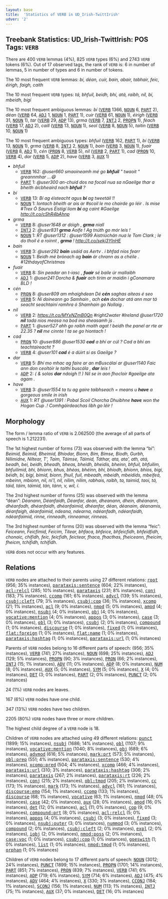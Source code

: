 ```yaml
---
layout: base
title:  'Statistics of VERB in UD_Irish-TwittIrish'
udver: '2'
---
```


## Treebank Statistics: UD_Irish-TwittIrish: POS Tags: `VERB`

There are 400 `VERB` lemmas (4%), 825 `VERB` types (6%) and 2743 `VERB` tokens (6%).
Out of 17 observed tags, the rank of `VERB` is: 6 in number of lemmas, 5 in number of types and 6 in number of tokens.

The 10 most frequent `VERB` lemmas: <em>bí, déan, cuir, bain, abair, tabhair, feic, éirigh, faigh, caith</em>

The 10 most frequent `VERB` types:  <em>tá, bhfuil, beidh, bhí, atá, raibh, níl, bí, mbeidh, bígí</em>

The 10 most frequent ambiguous lemmas: <em>bí</em> (<tt><a href="ga_twittirish-pos-VERB.html">VERB</a></tt> 1366, <tt><a href="ga_twittirish-pos-NOUN.html">NOUN</a></tt> 6, <tt><a href="ga_twittirish-pos-PART.html">PART</a></tt> 2), <em>déan</em> (<tt><a href="ga_twittirish-pos-VERB.html">VERB</a></tt> 64, <tt><a href="ga_twittirish-pos-ADJ.html">ADJ</a></tt> 1, <tt><a href="ga_twittirish-pos-NOUN.html">NOUN</a></tt> 1, <tt><a href="ga_twittirish-pos-PART.html">PART</a></tt> 1), <em>cuir</em> (<tt><a href="ga_twittirish-pos-VERB.html">VERB</a></tt> 61, <tt><a href="ga_twittirish-pos-NOUN.html">NOUN</a></tt> 1), <em>éirigh</em> (<tt><a href="ga_twittirish-pos-VERB.html">VERB</a></tt> 31, <tt><a href="ga_twittirish-pos-NOUN.html">NOUN</a></tt> 1), <em>tar</em> (<tt><a href="ga_twittirish-pos-VERB.html">VERB</a></tt> 29, <tt><a href="ga_twittirish-pos-ADP.html">ADP</a></tt> 13), <em>grma</em> (<tt><a href="ga_twittirish-pos-VERB.html">VERB</a></tt> 7, <tt><a href="ga_twittirish-pos-INTJ.html">INTJ</a></tt> 2, <tt><a href="ga_twittirish-pos-PROPN.html">PROPN</a></tt> 1), <em>féach</em> (<tt><a href="ga_twittirish-pos-VERB.html">VERB</a></tt> 17, <tt><a href="ga_twittirish-pos-ADJ.html">ADJ</a></tt> 2), <em>caill</em> (<tt><a href="ga_twittirish-pos-VERB.html">VERB</a></tt> 13, <tt><a href="ga_twittirish-pos-NOUN.html">NOUN</a></tt> 1), <em>seol</em> (<tt><a href="ga_twittirish-pos-VERB.html">VERB</a></tt> 8, <tt><a href="ga_twittirish-pos-NOUN.html">NOUN</a></tt> 5), <em>taitin</em> (<tt><a href="ga_twittirish-pos-VERB.html">VERB</a></tt> 10, <tt><a href="ga_twittirish-pos-NOUN.html">NOUN</a></tt> 1)

The 10 most frequent ambiguous types:  <em>bhfuil</em> (<tt><a href="ga_twittirish-pos-VERB.html">VERB</a></tt> 162, <tt><a href="ga_twittirish-pos-PART.html">PART</a></tt> 1), <em>bí</em> (<tt><a href="ga_twittirish-pos-VERB.html">VERB</a></tt> 13, <tt><a href="ga_twittirish-pos-NOUN.html">NOUN</a></tt> 1), <em>grma</em> (<tt><a href="ga_twittirish-pos-VERB.html">VERB</a></tt> 8, <tt><a href="ga_twittirish-pos-INTJ.html">INTJ</a></tt> 2, <tt><a href="ga_twittirish-pos-NOUN.html">NOUN</a></tt> 1), <em>bain</em> (<tt><a href="ga_twittirish-pos-VERB.html">VERB</a></tt> 3, <tt><a href="ga_twittirish-pos-NOUN.html">NOUN</a></tt> 1), <em>fuair</em> (<tt><a href="ga_twittirish-pos-VERB.html">VERB</a></tt> 8, <tt><a href="ga_twittirish-pos-ADJ.html">ADJ</a></tt> 1), <em>cén</em> (<tt><a href="ga_twittirish-pos-PRON.html">PRON</a></tt> 8, <tt><a href="ga_twittirish-pos-VERB.html">VERB</a></tt> 5), <em>nil</em> (<tt><a href="ga_twittirish-pos-VERB.html">VERB</a></tt> 2, <tt><a href="ga_twittirish-pos-PART.html">PART</a></tt> 1), <em>cad</em> (<tt><a href="ga_twittirish-pos-PRON.html">PRON</a></tt> 10, <tt><a href="ga_twittirish-pos-VERB.html">VERB</a></tt> 4), <em>dar</em> (<tt><a href="ga_twittirish-pos-VERB.html">VERB</a></tt> 5, <tt><a href="ga_twittirish-pos-ADP.html">ADP</a></tt> 2), <em>have</em> (<tt><a href="ga_twittirish-pos-VERB.html">VERB</a></tt> 3, <tt><a href="ga_twittirish-pos-AUX.html">AUX</a></tt> 1)


* <em>bhfuil</em>
  * <tt><a href="ga_twittirish-pos-VERB.html">VERB</a></tt> 162: <em>@user660 smaoineamh mé go <b>bhfuil</b> " twaoit " greannmhar ...😄</em>
  * <tt><a href="ga_twittirish-pos-PART.html">PART</a></tt> 1: <em>@user300 an-chuid dos na focail nua sa nGaeilge thar a bheith áicbheaird nach <b>bhfuil</b> ?</em>
* <em>bí</em>
  * <tt><a href="ga_twittirish-pos-VERB.html">VERB</a></tt> 13: <em>Bí ag éisteacht agus <b>bí</b> ag tweetáil !!</em>
  * <tt><a href="ga_twittirish-pos-NOUN.html">NOUN</a></tt> 1: <em>Iontach bheith ar ais ar #scoil le mo chairde go léir . Is mise #Trex Ó Saurus Éistigí liom <b>bí</b> ag caint #Gaeilge http://t.co/cShR4bAhnp</em>
* <em>grma</em>
  * <tt><a href="ga_twittirish-pos-VERB.html">VERB</a></tt> 8: <em>@user1648 ar dóigh , <b>grma</b> niall</em>
  * <tt><a href="ga_twittirish-pos-INTJ.html">INTJ</a></tt> 2: <em>@user831 <b>grma</b> Aoife ! Ag tnúth go mór leis !</em>
  * <tt><a href="ga_twittirish-pos-NOUN.html">NOUN</a></tt> 1: <em>RT @user1312 : @user1599 Aistriúchán nua le Tom Clark ; le do thoil é a roinnt , <b>grma</b> ! http://t.co/sekj3YlnHE</em>
* <em>bain</em>
  * <tt><a href="ga_twittirish-pos-VERB.html">VERB</a></tt> 3: <em>@user292 <b>bain</b> usáid as Aertv . i bhfad níos fearr</em>
  * <tt><a href="ga_twittirish-pos-NOUN.html">NOUN</a></tt> 1: <em>Beidh mé brónach ag <b>bain</b> ár chrann as a chéile . #12thdayofChristmas</em>
* <em>fuair</em>
  * <tt><a href="ga_twittirish-pos-VERB.html">VERB</a></tt> 8: <em>Sin peadar an t-iasc , <b>fuair</b> sé baile úr mallaibh</em>
  * <tt><a href="ga_twittirish-pos-ADJ.html">ADJ</a></tt> 1: <em>@user241 Dorcha & <b>fuair</b> ach tirim ar maidin i gConamara BLD !</em>
* <em>cén</em>
  * <tt><a href="ga_twittirish-pos-PRON.html">PRON</a></tt> 8: <em>@user809 am mhaighdean Dé <b>cén</b> saghas aiteas é seo</em>
  * <tt><a href="ga_twittirish-pos-VERB.html">VERB</a></tt> 5: <em>Ní doineann go Samhain , ach <b>cén</b> dochar atá ann mar tá seacht seachtainí ramhra ó Shamhain go Nollaig .</em>
* <em>nil</em>
  * <tt><a href="ga_twittirish-pos-VERB.html">VERB</a></tt> 2: <em>https://t.co/MYxNZmB0Qn #right2water #Ireland @user1720 <b>nil</b> tada nios measa na bod ina sheasamh js .</em>
  * <tt><a href="ga_twittirish-pos-PART.html">PART</a></tt> 1: <em>@user527 ahh go raibh maith agat ! beidh the panel ar rte ar 22.35 ? <b>nil</b> me cinnte ! ta se go hiontach !</em>
* <em>cad</em>
  * <tt><a href="ga_twittirish-pos-PRON.html">PRON</a></tt> 10: <em>@user886 @user1530 <b>cad</b> a bhí ar cúl ? Cad a bhí an teachtaireacht ?</em>
  * <tt><a href="ga_twittirish-pos-VERB.html">VERB</a></tt> 4: <em>@user101 <b>cad</b> é a dúirt sí as Gaeilge ?</em>
* <em>dar</em>
  * <tt><a href="ga_twittirish-pos-VERB.html">VERB</a></tt> 5: <em>Bhí mo mhac ag faire ar an mBuscálaí ar @user1140 Faic ann don ceoltóir le taithí buscála , <b>dar</b> leis !</em>
  * <tt><a href="ga_twittirish-pos-ADP.html">ADP</a></tt> 2: <em>( & solas <b>dar</b> ndoigh !! ) Nil se in aon fhocloir #gaeilge ata agam .</em>
* <em>have</em>
  * <tt><a href="ga_twittirish-pos-VERB.html">VERB</a></tt> 3: <em>@user1554 ta tu ag gaire taibhseach = means u <b>have</b> a gorgeous smile in irish</em>
  * <tt><a href="ga_twittirish-pos-AUX.html">AUX</a></tt> 1: <em>RT @user1391 : Pobal Scoil Chorcha Dhuibhne <b>have</b> won the Hogan Cup .! Comhgáirdeachas libh go léir !</em>

## Morphology

The form / lemma ratio of `VERB` is 2.062500 (the average of all parts of speech is 1.212231).

The 1st highest number of forms (73) was observed with the lemma “bí”: <em>Beimid, Beimíd, Bheimid, Bhíodar, Bionn, Bím, Bímse, Bíodh, Gurbh, Nílimidne, Níltear, T', Taim, Táimse, Táimíd, Táthar, ata, ata', ath, atá, beadh, bei, beidh, bheadh, bheas, bheidh, bheidís, bheinn, bhfuil, bhfuilim, bhfuilimid, bhi, bhionn, bhus, bhéas, bhéinn, bhí, bhíodh, bhíonn, bhíos, bigi, béidh, bí, bígí, bímid, bíonn, fhuil, fuil, mbeadh, mbeidh, mbeidids, mbeifeá, mbeinn, mbíonn, nil, ní'l, níl, nílim, nílím, rabhais, raibh, ta, taimid, taoi, tá, táid, táim, táimid, tán, tánn, v, wil, í</em>.

The 2nd highest number of forms (25) was observed with the lemma “déan”: <em>Déanann, Déanfaidh, Déanfar, dean, dheanann, dhein, dhéanann, dhéanfadh, dhéanfaidh, dhéanfaimid, dhéanfar, déan, déanaim, déanamis, déanfaigh, déanfaimid, ndeana, ndearna, ndéanfadh, ndéanfaidh, ndéanfaimid, rinne, rinneadh, rinneamar, rinneas</em>.

The 3rd highest number of forms (20) was observed with the lemma “feic”: <em>Feiceann, Feicfimid, Feicim, Títear, bhfaca, bhfeice, bhfeicfidh, bhfeidfidh, chonaic, chífidh, feic, feicfidh, feictear, fhaca, fhacthas, fheiceann, fheicim, fheicm, tchifidh, tchífidh</em>.

`VERB` does not occur with any features.


## Relations

`VERB` nodes are attached to their parents using 27 different relations: <tt><a href="ga_twittirish-dep-root.html">root</a></tt> (956; 35% instances), <tt><a href="ga_twittirish-dep-parataxis-sentence.html">parataxis:sentence</a></tt> (604; 22% instances), <tt><a href="ga_twittirish-dep-acl-relcl.html">acl:relcl</a></tt> (285; 10% instances), <tt><a href="ga_twittirish-dep-parataxis.html">parataxis</a></tt> (231; 8% instances), <tt><a href="ga_twittirish-dep-conj.html">conj</a></tt> (183; 7% instances), <tt><a href="ga_twittirish-dep-ccomp.html">ccomp</a></tt> (161; 6% instances), <tt><a href="ga_twittirish-dep-advcl.html">advcl</a></tt> (139; 5% instances), <tt><a href="ga_twittirish-dep-csubj-cleft.html">csubj:cleft</a></tt> (79; 3% instances), <tt><a href="ga_twittirish-dep-csubj-cop.html">csubj:cop</a></tt> (36; 1% instances), <tt><a href="ga_twittirish-dep-xcomp.html">xcomp</a></tt> (21; 1% instances), <tt><a href="ga_twittirish-dep-acl.html">acl</a></tt> (9; 0% instances), <tt><a href="ga_twittirish-dep-nmod.html">nmod</a></tt> (5; 0% instances), <tt><a href="ga_twittirish-dep-amod.html">amod</a></tt> (4; 0% instances), <tt><a href="ga_twittirish-dep-nsubj.html">nsubj</a></tt> (4; 0% instances), <tt><a href="ga_twittirish-dep-obj.html">obj</a></tt> (4; 0% instances), <tt><a href="ga_twittirish-dep-vocative-mention.html">vocative:mention</a></tt> (4; 0% instances), <tt><a href="ga_twittirish-dep-appos.html">appos</a></tt> (3; 0% instances), <tt><a href="ga_twittirish-dep-case.html">case</a></tt> (3; 0% instances), <tt><a href="ga_twittirish-dep-obl.html">obl</a></tt> (3; 0% instances), <tt><a href="ga_twittirish-dep-csubj.html">csubj</a></tt> (2; 0% instances), <tt><a href="ga_twittirish-dep-compound.html">compound</a></tt> (1; 0% instances), <tt><a href="ga_twittirish-dep-discourse.html">discourse</a></tt> (1; 0% instances), <tt><a href="ga_twittirish-dep-fixed.html">fixed</a></tt> (1; 0% instances), <tt><a href="ga_twittirish-dep-flat-foreign.html">flat:foreign</a></tt> (1; 0% instances), <tt><a href="ga_twittirish-dep-flat-name.html">flat:name</a></tt> (1; 0% instances), <tt><a href="ga_twittirish-dep-parataxis-hashtag.html">parataxis:hashtag</a></tt> (1; 0% instances), <tt><a href="ga_twittirish-dep-parataxis-url.html">parataxis:url</a></tt> (1; 0% instances)

Parents of `VERB` nodes belong to 16 different parts of speech:  (956; 35% instances), <tt><a href="ga_twittirish-pos-VERB.html">VERB</a></tt> (741; 27% instances), <tt><a href="ga_twittirish-pos-NOUN.html">NOUN</a></tt> (698; 25% instances), <tt><a href="ga_twittirish-pos-ADJ.html">ADJ</a></tt> (129; 5% instances), <tt><a href="ga_twittirish-pos-PROPN.html">PROPN</a></tt> (90; 3% instances), <tt><a href="ga_twittirish-pos-PRON.html">PRON</a></tt> (66; 2% instances), <tt><a href="ga_twittirish-pos-INTJ.html">INTJ</a></tt> (15; 1% instances), <tt><a href="ga_twittirish-pos-ADV.html">ADV</a></tt> (11; 0% instances), <tt><a href="ga_twittirish-pos-ADP.html">ADP</a></tt> (8; 0% instances), <tt><a href="ga_twittirish-pos-NUM.html">NUM</a></tt> (8; 0% instances), <tt><a href="ga_twittirish-pos-AUX.html">AUX</a></tt> (5; 0% instances), <tt><a href="ga_twittirish-pos-SYM.html">SYM</a></tt> (5; 0% instances), <tt><a href="ga_twittirish-pos-X.html">X</a></tt> (4; 0% instances), <tt><a href="ga_twittirish-pos-DET.html">DET</a></tt> (3; 0% instances), <tt><a href="ga_twittirish-pos-PART.html">PART</a></tt> (2; 0% instances), <tt><a href="ga_twittirish-pos-PUNCT.html">PUNCT</a></tt> (2; 0% instances)

24 (1%) `VERB` nodes are leaves.

167 (6%) `VERB` nodes have one child.

347 (13%) `VERB` nodes have two children.

2205 (80%) `VERB` nodes have three or more children.

The highest child degree of a `VERB` node is 18.

Children of `VERB` nodes are attached using 49 different relations: <tt><a href="ga_twittirish-dep-punct.html">punct</a></tt> (1899; 15% instances), <tt><a href="ga_twittirish-dep-nsubj.html">nsubj</a></tt> (1686; 14% instances), <tt><a href="ga_twittirish-dep-obl.html">obl</a></tt> (1107; 9% instances), <tt><a href="ga_twittirish-dep-vocative-mention.html">vocative:mention</a></tt> (1040; 8% instances), <tt><a href="ga_twittirish-dep-obj.html">obj</a></tt> (689; 6% instances), <tt><a href="ga_twittirish-dep-advmod.html">advmod</a></tt> (616; 5% instances), <tt><a href="ga_twittirish-dep-mark-prt.html">mark:prt</a></tt> (573; 5% instances), <tt><a href="ga_twittirish-dep-obl-prep.html">obl:prep</a></tt> (551; 4% instances), <tt><a href="ga_twittirish-dep-parataxis-sentence.html">parataxis:sentence</a></tt> (530; 4% instances), <tt><a href="ga_twittirish-dep-xcomp-pred.html">xcomp:pred</a></tt> (504; 4% instances), <tt><a href="ga_twittirish-dep-xcomp.html">xcomp</a></tt> (466; 4% instances), <tt><a href="ga_twittirish-dep-parataxis-url.html">parataxis:url</a></tt> (310; 3% instances), <tt><a href="ga_twittirish-dep-parataxis-hashtag.html">parataxis:hashtag</a></tt> (306; 2% instances), <tt><a href="ga_twittirish-dep-parataxis.html">parataxis</a></tt> (267; 2% instances), <tt><a href="ga_twittirish-dep-parataxis-rt.html">parataxis:rt</a></tt> (226; 2% instances), <tt><a href="ga_twittirish-dep-conj.html">conj</a></tt> (215; 2% instances), <tt><a href="ga_twittirish-dep-obl-tmod.html">obl:tmod</a></tt> (205; 2% instances), <tt><a href="ga_twittirish-dep-cc.html">cc</a></tt> (173; 1% instances), <tt><a href="ga_twittirish-dep-mark.html">mark</a></tt> (173; 1% instances), <tt><a href="ga_twittirish-dep-advcl.html">advcl</a></tt> (161; 1% instances), <tt><a href="ga_twittirish-dep-discourse-emo.html">discourse:emo</a></tt> (154; 1% instances), <tt><a href="ga_twittirish-dep-ccomp.html">ccomp</a></tt> (133; 1% instances), <tt><a href="ga_twittirish-dep-discourse.html">discourse</a></tt> (68; 1% instances), <tt><a href="ga_twittirish-dep-vocative.html">vocative</a></tt> (63; 1% instances), <tt><a href="ga_twittirish-dep-nmod.html">nmod</a></tt> (48; 0% instances), <tt><a href="ga_twittirish-dep-case.html">case</a></tt> (42; 0% instances), <tt><a href="ga_twittirish-dep-aux.html">aux</a></tt> (28; 0% instances), <tt><a href="ga_twittirish-dep-amod.html">amod</a></tt> (16; 0% instances), <tt><a href="ga_twittirish-dep-det.html">det</a></tt> (12; 0% instances), <tt><a href="ga_twittirish-dep-acl.html">acl</a></tt> (11; 0% instances), <tt><a href="ga_twittirish-dep-cop.html">cop</a></tt> (9; 0% instances), <tt><a href="ga_twittirish-dep-compound-prt.html">compound:prt</a></tt> (8; 0% instances), <tt><a href="ga_twittirish-dep-acl-relcl.html">acl:relcl</a></tt> (5; 0% instances), <tt><a href="ga_twittirish-dep-appos.html">appos</a></tt> (4; 0% instances), <tt><a href="ga_twittirish-dep-csubj.html">csubj</a></tt> (3; 0% instances), <tt><a href="ga_twittirish-dep-fixed.html">fixed</a></tt> (3; 0% instances), <tt><a href="ga_twittirish-dep-nsubj-outer.html">nsubj:outer</a></tt> (3; 0% instances), <tt><a href="ga_twittirish-dep-nummod.html">nummod</a></tt> (3; 0% instances), <tt><a href="ga_twittirish-dep-compound.html">compound</a></tt> (2; 0% instances), <tt><a href="ga_twittirish-dep-csubj-cleft.html">csubj:cleft</a></tt> (2; 0% instances), <tt><a href="ga_twittirish-dep-expl.html">expl</a></tt> (2; 0% instances), <tt><a href="ga_twittirish-dep-iobj.html">iobj</a></tt> (2; 0% instances), <tt><a href="ga_twittirish-dep-nmod-poss.html">nmod:poss</a></tt> (2; 0% instances), <tt><a href="ga_twittirish-dep-case-voc.html">case:voc</a></tt> (1; 0% instances), <tt><a href="ga_twittirish-dep-csubj-cop.html">csubj:cop</a></tt> (1; 0% instances), <tt><a href="ga_twittirish-dep-goeswith.html">goeswith</a></tt> (1; 0% instances), <tt><a href="ga_twittirish-dep-list.html">list</a></tt> (1; 0% instances), <tt><a href="ga_twittirish-dep-nmod-tmod.html">nmod:tmod</a></tt> (1; 0% instances), <tt><a href="ga_twittirish-dep-orphan.html">orphan</a></tt> (1; 0% instances)

Children of `VERB` nodes belong to 17 different parts of speech: <tt><a href="ga_twittirish-pos-NOUN.html">NOUN</a></tt> (3012; 24% instances), <tt><a href="ga_twittirish-pos-PUNCT.html">PUNCT</a></tt> (1899; 15% instances), <tt><a href="ga_twittirish-pos-PROPN.html">PROPN</a></tt> (1701; 14% instances), <tt><a href="ga_twittirish-pos-PART.html">PART</a></tt> (851; 7% instances), <tt><a href="ga_twittirish-pos-PRON.html">PRON</a></tt> (839; 7% instances), <tt><a href="ga_twittirish-pos-VERB.html">VERB</a></tt> (741; 6% instances), <tt><a href="ga_twittirish-pos-ADP.html">ADP</a></tt> (719; 6% instances), <tt><a href="ga_twittirish-pos-SYM.html">SYM</a></tt> (714; 6% instances), <tt><a href="ga_twittirish-pos-ADJ.html">ADJ</a></tt> (475; 4% instances), <tt><a href="ga_twittirish-pos-ADV.html">ADV</a></tt> (464; 4% instances), <tt><a href="ga_twittirish-pos-X.html">X</a></tt> (330; 3% instances), <tt><a href="ga_twittirish-pos-CCONJ.html">CCONJ</a></tt> (184; 1% instances), <tt><a href="ga_twittirish-pos-SCONJ.html">SCONJ</a></tt> (156; 1% instances), <tt><a href="ga_twittirish-pos-NUM.html">NUM</a></tt> (113; 1% instances), <tt><a href="ga_twittirish-pos-INTJ.html">INTJ</a></tt> (75; 1% instances), <tt><a href="ga_twittirish-pos-AUX.html">AUX</a></tt> (37; 0% instances), <tt><a href="ga_twittirish-pos-DET.html">DET</a></tt> (16; 0% instances)


